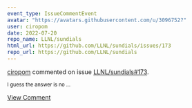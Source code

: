 ```yaml
---
event_type: IssueCommentEvent
avatar: "https://avatars.githubusercontent.com/u/3096752?"
user: ciropom
date: 2022-07-20
repo_name: LLNL/sundials
html_url: https://github.com/LLNL/sundials/issues/173
repo_url: https://github.com/LLNL/sundials
---
```


<a href='https://github.com/ciropom' target='_blank'>ciropom</a> commented on issue <a href='https://github.com/LLNL/sundials/issues/173' target='_blank'>LLNL/sundials#173</a>.

<small>I guess the answer is no...</small>

<a href='https://github.com/LLNL/sundials/issues/173' target='_blank'>View Comment</a>